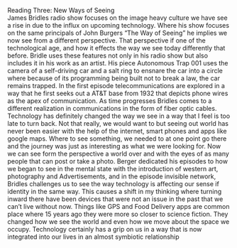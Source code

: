 Reading Three: New Ways of Seeing<br>
James Bridles radio show focuses on the image heavy culture we have see a rise in due to the influx on upcoming technology. Where his show focuses on the same principals of John Burgers “The Way of Seeing” he implies we now see from a different perspective. That perspective if one of the technological age, and how it effects the way we see today differently that before. Bridle uses these features not only in his radio show but also includes it in his work as an artist. His piece Autonomous Trap 001 uses the camera of a self-driving car and a salt ring to ensnare the car into a circle where because of its programming being built not to break a law, the car remains trapped. In the first episode telecommunications are explored in a way that he first seeks out a AT&T base from 1932 that depicts phone wires as the apex of communication. As time progresses Bridles comes to a different realization in communications in the form of fiber optic cables. Technology has definitely changed the way we see in a way that I feel is too late to turn back. Not that really, we would want to but seeing out world has never been easier with the help of the internet, smart phones and apps like google maps. Where to see something, we needed to at one point go there and the journey was just as interesting as what we were looking for. Now we can see form the perspective a world over and with the eyes of as many people that can post or take a photo. Berger dedicated his episodes to how we began to see in the mental state with the introduction of western art, photography and Advertisements, and in the episode invisible network, Bridles challenges us to see the way technology is affecting our sense if identity in the same way. This causes a shift in my thinking where turning inward there have been devices that were not an issue in the past that we can’t live without now. Things like GPS and Food Delivery apps are common place where 15 years ago they were more so closer to science fiction. They changed how we see the world and even how we move about the space we occupy. Technology certainly has a grip on us in a way that is now integrated into our lives in an almost symbiotic relationship
